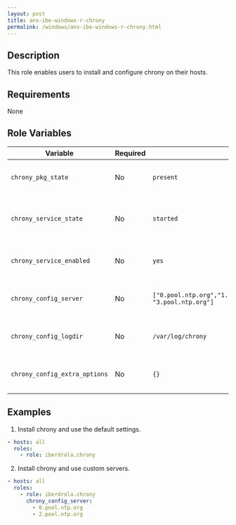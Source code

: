 ```yaml
---
layout: post
title: ans-ibe-windows-r-chrony
permalink: /windows/ans-ibe-windows-r-chrony.html 
---
```


## Description

This role enables users to install and configure chrony on their hosts.

## Requirements

None

## Role Variables

| Variable | Required | Default | Comments |
| -------- | -------- | ------- | -------- |
| `chrony_pkg_state` | No | `present` | Set pkg `enabled`, `disabled`, `latest` |
| `chrony_service_state` | No | `started` | Set service state, started, enabled or disabled |
| `chrony_service_enabled` | No | `yes` | A list of NTP servers to use.                   |
| `chrony_config_server` | No | `["0.pool.ntp.org","1.pool.ntp.org","2.pool.ntp.org", "3.pool.ntp.org"]` | A list of NTP servers to use. |
| `chrony_config_logdir` | No | `/var/log/chrony` | A list of NTP servers to use. |
| `chrony_config_extra_options` | No | `{}` | A dict of extra config options. |

## Examples

1) Install chrony and use the default settings.
```yaml
- hosts: all
  roles:
    - role: iberdrola.chrony
```

2) Install chrony and use custom servers.
```yaml
- hosts: all
  roles:
    - role: iberdrola.chrony
      chrony_config_server:
        - 0.pool.ntp.org
        - 2.pool.ntp.org
```
